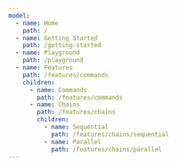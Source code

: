 ```yaml
---
model:
  - name: Home
    path: /
  - name: Getting Started
    path: /getting-started
  - name: Playground
    path: /playground
  - name: Features
    path: /features/commands
    children:
      - name: Commands
        path: /features/commands
      - name: Chains
        path: /features/chains
        children:
          - name: Sequential
            path: /features/chains/sequential
          - name: Parallel
            path: /features/chains/parallel
---
```

